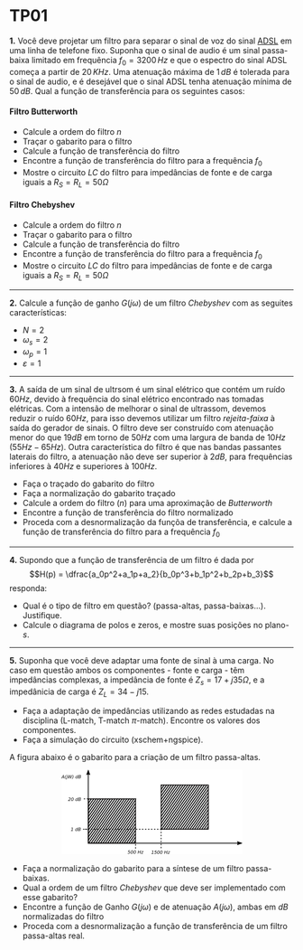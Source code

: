 # TP01

**1.** Você deve projetar um filtro para separar o sinal de voz do sinal [ADSL](https://en.wikipedia.org/wiki/Asymmetric_digital_subscriber_line) em uma linha de telefone fixo. Suponha que o sinal de audio é um sinal passa-baixa limitado em frequência $f_0=3200\,Hz$ e que o espectro do sinal ADSL começa a partir de $20\,KHz$. Uma atenuação máxima de $1\,dB$ é tolerada para o sinal de audio, e é desejável que o sinal ADSL tenha atenuação mínima de $50\,dB$. Qual a função de transferência para os seguintes casos:

#### Filtro Butterworth
 * Calcule a ordem do filtro $n$
 * Traçar o gabarito para o filtro
 * Calcule a função de transferência do filtro
 * Encontre a função de transferência do filtro para a frequência $f_0$
 * Mostre o circuito $LC$ do filtro para impedâncias de fonte e de carga iguais a $R_S=R_L=50\Omega$

#### Filtro Chebyshev
 * Calcule a ordem do filtro $n$
 * Traçar o gabarito para o filtro
 * Calcule a função de transferência do filtro
 * Encontre a função de transferência do filtro para a frequência $f_0$
 * Mostre o circuito $LC$ do filtro para impedâncias de fonte e de carga iguais a $R_S=R_L=50\Omega$

---
**2.** Calcule a função de ganho $G(j\omega)$ de um filtro *Chebyshev* com as seguites características:

  * $N = 2$
  * $\omega_s=2$
  * $\omega_p=1$
  * $\varepsilon=1$

---
**3.** A saída de um sinal de ultrsom é um sinal elétrico que contém um ruído $60Hz$, devido à frequência do sinal elétrico encontrado nas tomadas elétricas. Com a intensão de melhorar o sinal de ultrassom, devemos reduzir o ruído $60Hz$, para isso devemos utilizar um filtro *rejeita-faixa* à saída do gerador de sinais. O filtro deve ser construído com atenuação menor do que $19dB$ em torno de $50Hz$ com uma largura de banda de $10Hz$ ($55Hz-65Hz$). Outra característica do filtro é que nas bandas passantes laterais do filtro, a atenuação não deve ser superior à $2dB$, para frequências inferiores à $40Hz$ e superiores à $100Hz$.

 * Faça o traçado do gabarito do filtro
 * Faça a normalização do gabarito traçado
 * Calcule a ordem do filtro ($n$) para uma aproximação de $Butterworth$
 * Encontre a função de transferência do filtro normalizado
 * Proceda com a desnormalização da funçõa de transferência, e calcule a função de transferência do filtro para a frequência $f_0$

---
**4.** Supondo que a função de transferência de um filtro é dada por $$H(p) = \dfrac{a_0p^2+a_1p+a_2}{b_0p^3+b_1p^2+b_2p+b_3}$$ responda:
  
  * Qual é o tipo de filtro em questão? (passa-altas, passa-baixas...). Justifique.
  * Calcule o diagrama de polos e zeros, e mostre suas posições no plano-$s$.

---
**5.** Suponha que você deve adaptar uma fonte de sinal à uma carga. No caso em questão ambos os componentes - fonte e carga - têm impedâncias complexas, a impedância de fonte é $Z_s = 17+j35 \Omega$, e a impedânicia de carga é $Z_L = 34-j15$. 

  * Faça a adaptação de impedâncias utilizando as redes estudadas na disciplina (L-match, T-match $\pi$-match). Encontre os valores dos componentes.
  * Faça a simulação do circuito (xschem+ngspice).

A figura abaixo é o gabarito para a criação de um filtro passa-altas. 

<div style="text-align:center"><img src="img/gabarito.png"/></div>

  * Faça a normalização do gabarito para a síntese de um filtro passa-baixas.
  * Qual a ordem de um filtro $Chebyshev$ que deve ser implementado com esse gabarito?
  * Encontre a função de Ganho $G(j\omega)$ e de atenuação $A(j\omega)$, ambas em $dB$ normalizadas do filtro
  * Proceda com a desnormalização a função de transferência de um filtro passa-altas real.
